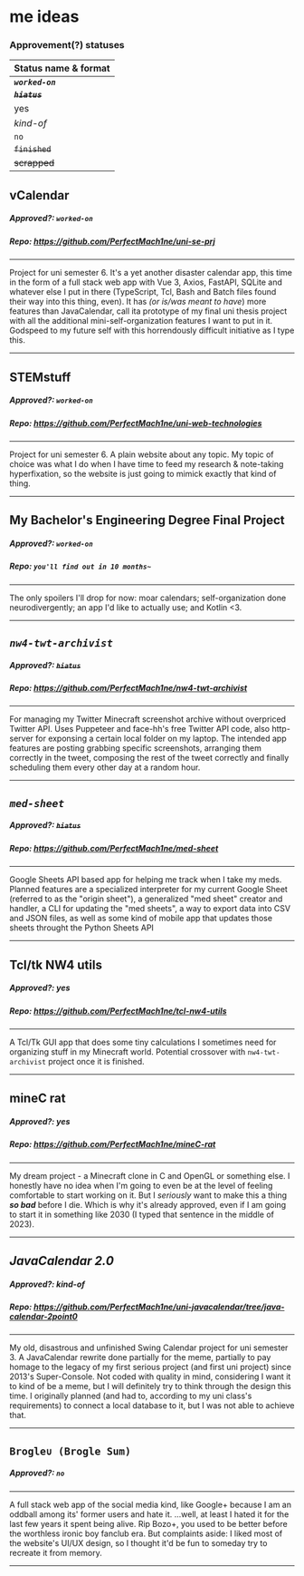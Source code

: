 # me ideas

### Approvement(?) statuses
| Status name & format |
| --- |
| ***`worked-on`*** |
| ~~***`hiatus`***~~ |
| yes |
| *kind-of* |
| `no` |
| ~~`finished`~~ |
| ~~scrapped~~ |

## vCalendar
##### Approved?: ***`worked-on`***
##### Repo: https://github.com/PerfectMach1ne/uni-se-prj

---

Project for uni semester 6. It's a yet another disaster calendar app, this time in the form of a full stack web app with Vue 3, Axios, FastAPI, SQLite and whatever else I put in there (TypeScript, Tcl, Bash and Batch files found their way into this thing, even). It has *(or is/was meant to have*) more features than JavaCalendar, call ita prototype of my final uni thesis project with all the additional mini-self-organization features I want to put in it. Godspeed to my future self with this horrendously difficult initiative as I type this.

---

## STEMstuff
##### Approved?: ***`worked-on`***
##### Repo: https://github.com/PerfectMach1ne/uni-web-technologies

---

Project for uni semester 6. A plain website about any topic. My topic of choice was what I do when I have time to feed my research & note-taking hyperfixation, so the website is just going to mimick exactly that kind of thing.

---

## My Bachelor's Engineering Degree Final Project
##### Approved?: ***`worked-on`***
##### Repo: *`you'll find out in 10 months~`*

---

The only spoilers I'll drop for now: moar calendars; self-organization done neurodivergently; an app I'd like to actually use; and Kotlin <3.

---

## ***`nw4-twt-archivist`***
##### Approved?: ~~***`hiatus`***~~
##### Repo: https://github.com/PerfectMach1ne/nw4-twt-archivist

---

For managing my Twitter Minecraft screenshot archive without overpriced Twitter API. Uses Puppeteer and face-hh's free Twitter API code, also http-server for exponsing a certain local folder on my laptop. The intended app features are posting grabbing specific screenshots, arranging them correctly in the tweet, composing the rest of the tweet correctly and finally scheduling them every other day at a random hour.

---

## ***`med-sheet`***
##### Approved?: ~~***`hiatus`***~~
##### Repo: https://github.com/PerfectMach1ne/med-sheet

---

Google Sheets API based app for helping me track when I take my meds. Planned features are a specialized interpreter for my current Google Sheet (referred to as the "origin sheet"), a generalized "med sheet" creator and handler, a CLI for updating the "med sheets", a way to export data into CSV and JSON files, as well as some kind of mobile app that updates those sheets throught the Python Sheets API

---

## Tcl/tk NW4 utils
##### Approved?: yes
##### Repo: https://github.com/PerfectMach1ne/tcl-nw4-utils

---

A Tcl/Tk GUI app that does some tiny calculations I sometimes need for organizing stuff in my Minecraft world.
Potential crossover with `nw4-twt-archivist` project once it is finished.

---

## mineC rat
##### Approved?: yes
##### Repo: https://github.com/PerfectMach1ne/mineC-rat

---

My dream project - a Minecraft clone in C and OpenGL or something else. I honestly have no idea when I'm going to even be at the level of feeling comfortable to start working on it. But I *seriously* want to make this a thing ***so bad*** before I die. Which is why it's already approved, even if I am going to start it in something like 2030 (I typed that sentence in the middle of 2023).

---

## *JavaCalendar 2.0*
##### Approved?: *kind-of*
##### Repo: https://github.com/PerfectMach1ne/uni-javacalendar/tree/java-calendar-2point0

---

My old, disastrous and unfinished Swing Calendar project for uni semester 3. A JavaCalendar rewrite done partially for the meme, partially to pay homage to the legacy of my first serious project (and first uni project) since 2013's Super-Console.
Not coded with quality in mind, considering I want it to kind of be a meme, but I will definitely try to think through the design this time.
I originally planned (and had to, according to my uni class's requirements) to connect a local database to it, but I was not able to achieve that.

---

## `Brogle∪ (Brogle Sum)`
##### Approved?: `no`

---

A full stack web app of the social media kind, like Google+ because I am an oddball among its' former users and hate it.
...well, at least I hated it for the last few years it spent being alive. Rip Bozo+, you used to be better before the worthless ironic boy fanclub era.
But complaints aside: I liked most of the website's UI/UX design, so I thought it'd be fun to someday try to recreate it from memory.

---
